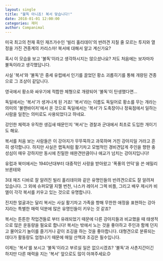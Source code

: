 ```yaml
---
layout: single
title: "불독 아니죠! 복서 맞습니다!"
date: 2018-01-01 12:00:00
categories: 재미
author: Companimal
---
```


미국 최고의 천재 흑인 재즈가수인 '빌리 홀리데이'의 반려견 지칠 줄 모르는 투지와 열정을 가진 견종계의 카리스마! 복서에 대해서 알고 계신가요?

혹시 이 모습을 보고 '불독'이라고 생각하시지는 않으셨나요? 저도 처음에는 보자마자 불독이라고 생각했답니다.

사실 '복서'와 '불독'은 중세 유럽에서 인기를 끌었던 황소 괴롭히기를 통해 개량된 견종으로 그 조상이 같답니다.

영국에서 황소와 싸우기에 적합한 체형으로 개량되어 '불독'이 탄생했다면…

독일에서는 '복서'가 생겨나게 된 거죠! '복서'라는 이름도 독일어로 황소를 무는 개라는 의미의 '불랜바이저'에서 온 것으로 독일에서는 '복서'가 도축장이나 정육점에서 일하는 사람을 일컫는 의미로도 사용되었다고 하네요.

강인한 체력과 우직한 생김새 때문인지 '복서'는 경찰과 군대에서 최초로 도입한 개이기도 해요.

복서를 처음 보는 사람들은 이 강아지가 무뚜뚝하고 과묵하며 거친 강아지일 거라고 흔히 생각합니다. 하지만 사실은 랩독처럼 활기차고 모범적인 경비견답게 주인을 향한 충성심이 매우 강하지만 동시에 친밀한 애완견만큼이나 애교가 넘치는 강아지입니다!

유럽과 북미에서는 1940년대부터 대중적인 사랑을 받아왔고 '폭풍의 언덕'을 쓴 에밀리 브론테와

3대 재즈 디바로 잘 알려진 빌리 홀리데이와 같은 유명인들의 반려견으로도 잘 알려져 있습니다. 그 외에 슈퍼모델 지젤 번천, 나스카 레이서 그렉 비플, 그리고 배우 제시카 비엘이 각각 복서를 키우고 있는 것으로 유명합니다.

진지한 얼굴과는 달리 복서는 사실 활기차고 가족을 향해 무한한 애정을 표현하는 강아지라는 특별한 매력 덕분에 많은 유명인들이 키우는 것 같죠?

복서는 튼튼한 작업견들로 부터 유래되었기 때문에 다른 강아지들과 비교했을 때 태생적으로 많은 운동량을 필요로 합니다! 복서는 밖에서 노는 것을 좋아하고 주인과 함께 던지고 물어오기 놀이를 즐기거나 같이 조깅을 하는 것을 좋아합니다. 대형견으로 분류되는 데다가 활동량도 엄청나기 때문에 매일 산책과 조깅은 필수입니다.

이제는 '복서'를 보시고 '불독'이라고 부르실 일은 없으시겠죠? '불독'과 사촌지간이긴 하지만 다른 매력을 지는 '복서' 앞으로도 많이 아껴주세요:D
